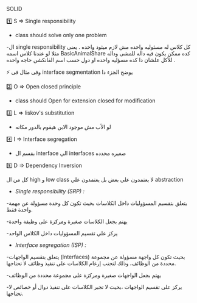 SOLID

1️⃣ S => Single responsibility 
- class should solve only one problem

-ال single responsibility كل كلاس له مسئوليه واحده مش لازم ميثود واحده .
يعنى مثلا لو عندنا كلاس اسمه BasicAnimalShare كده ممكن يكون فيه داله للمشى وداله للأكل علشان دا كده مسؤليه واحده او دول حسب اسم الفانكشن حاجه واحده .

⚡ وفى مثال فى interface segmentation يوضح الجزء دا
  
2️⃣ O => Open closed principle 
- class should Open for extension closed for modification
 
3️⃣ L => liskov's substitution
- لو الأب  مش موجود الابن هيقوم بالدور مكانه

4️⃣ I => Interface segregation 
- بقسم ال interface الي interfaces صغيره محدده

5️⃣ D => Dependency Inversion

كل من ال high و low class لا يعتمدون علي بعض بل يعتمدون علي abstraction


- *Single responsibility (SRP) :*

-يتعلق بتقسيم المسؤوليات داخل الكلاسات بحيث تكون كل وحدة مسؤولة عن مهمة واحدة فقط.

-يهتم بجعل الكلاسات صغيرة ومركزة على وظيفة واحدة

-يركز علي تقسيم المسؤوليات داخل الكلاس الواحد
- *Interface segregation  (ISP) :*

-يتعلق بتقسيم الواجهات (Interfaces) بحيث تكون كل واجهة مسؤولة عن مجموعة محددة من الوظائف، وذلك لتجنب إرغام الكلاسات على تنفيذ وظائف لا تحتاجها.

-يهتم بجعل الواجهات صغيرة ومركزة على مجموعة محددة من الوظائف

-يركز على تقسيم الواجهات ،بحيث لا تجبر الكلاسات على تنفيذ دوال أو خصائص لا تحتاجها.
